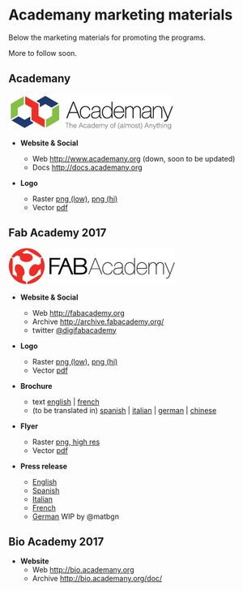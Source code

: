 

# Academany marketing materials

Below the marketing materials for promoting the programs.

More to follow soon.

## Academany

![png](./fabacademy2017/logo/academany_small.png)

- **Website & Social**
  - Web http://www.academany.org (down, soon to be updated)
  - Docs http://docs.academany.org

- **Logo**
  - Raster [png (low)](./fabacademy2017/logo/academany_small.png), [png (hi)](./fabacademy2017/logo/academany.png)
  - Vector [pdf](./fabacademy2017/logo/academany.pdf)

## Fab Academy 2017

![png](./fabacademy2017/logo/fabacademy_small.png)

- **Website & Social**
  - Web http://fabacademy.org  
  - Archive http://archive.fabacademy.org/
  - twitter [@digifabacademy](https://twitter.com/digifabacademy)

- **Logo**
  - Raster [png (low)](./fabacademy2017/logo/fabacademy_small.png), [png (hi)](./fabacademy2017/logo/fabacademy.png)
  - Vector [pdf](./fabacademy2017/logo/fabacademy.pdf)

- **Brochure**
  - text [english](./fabacademy2017/brochure/index.md) | [french](./fabacademy2017/brochure/fr.md)
  - (to be translated in) [spanish](./fabacademy2017/brochure/es.md) | [italian](./fabacademy2017/brochure/it.md) | [german](./fabacademy2017/brochure/de.md) | [chinese](./fabacademy2017/brochure/cn.md)

- **Flyer**
  - Raster [png, high res](./fabacademy2017/flyer/flyer.png)
  - Vector [pdf](./fabacademy2017/flyer/flyer.pdf)

- **Press release**
  - [English](./fabacademy2017/press/press_en.md)
  - [Spanish](./fabacademy2017/press/press_es.md)
  - [Italian](./fabacademy2017/press/press_it.md)
  - [French](./fabacademy2017/press/press_fr.md)
  - [German](./fabacademy2017/press/press_de.md) WIP by @matbgn

## Bio Academy 2017

- **Website**
  - Web http://bio.academany.org
  - Archive http://bio.academany.org/doc/  

